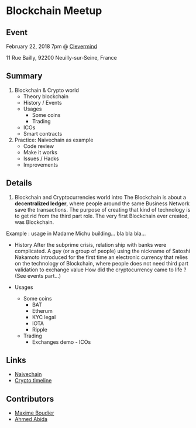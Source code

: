 
# Blockchain Meetup

## Event

February 22, 2018 7pm @ [Clevermind](http://www.clevermind.fr/)

11 Rue Bailly, 92200 Neuilly-sur-Seine, France

## Summary
1. Blockchain & Crypto world
    - Theory blockchain
    - History / Events
    - Usages
      - Some coins
      - Trading
    - ICOs
    - Smart contracts
2. Practice: Naivechain as example
    - Code review
    - Make it works
    - Issues / Hacks
    - Improvements

## Details
1. Blockchain and Cryptocurrencies world intro
    The Blockchain is about a **decentralized ledger**, where people around the same Business Network save the transactions. The purpose of creating that kind of technology is to get rid from the third part role.
The very first Blockchain ever created, was Blockchain.

Example : usage in Madame Michu building... bla bla bla...

   - History
After the subprime crisis, relation ship with banks were complicated. A guy (or a group of people) using the nickname of Satoshi Nakamoto introduced for the first time an electronic currency that relies on the technology of Blockchain, where people does not need third part validation to exchange value
How did the cryptocurrency came to life ?
(See events part...)

   - Usages
        - Some coins
            - BAT
            - Etherum
            - KYC legal
            - IOTA
            - Ripple
        - Trading
            - Exchanges demo
    - ICOs

## Links

- [Naivechain](https://github.com/lhartikk/naivechain)
- [Crypto timeline](https://www.cryptotimeline.com/)

## Contributors

- [Maxime Boudier](https://github.com/rdbmax)
- [Ahmed Abida](https://github.com/aabida)
